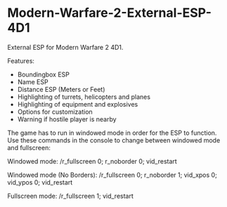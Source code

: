 Modern-Warfare-2-External-ESP-4D1
=================================

External ESP for Modern Warfare 2 4D1.

Features:
- Boundingbox ESP
- Name ESP
- Distance ESP (Meters or Feet)
- Highlighting of turrets, helicopters and planes
- Highlighting of equipment and explosives
- Options for customization
- Warning if hostile player is nearby

The game has to run in windowed mode in order for the ESP to function.
Use these commands in the console to change between windowed mode and fullscreen:

Windowed mode:
/r_fullscreen 0; r_noborder 0; vid_restart

Windowed mode (No Borders):
/r_fullscreen 0; r_noborder 1; vid_xpos 0; vid_ypos 0; vid_restart

Fullscreen mode:
/r_fullscreen 1; vid_restart
